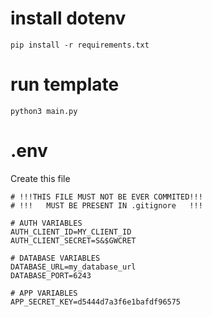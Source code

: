 # install dotenv
```
pip install -r requirements.txt
```

# run template 
```
python3 main.py
```

# .env
Create this file
```
# !!!THIS FILE MUST NOT BE EVER COMMITED!!!
# !!!   MUST BE PRESENT IN .gitignore   !!!

# AUTH VARIABLES
AUTH_CLIENT_ID=MY_CLIENT_ID
AUTH_CLIENT_SECRET=S&$GWCRET

# DATABASE VARIABLES
DATABASE_URL=my_database_url
DATABASE_PORT=6243

# APP VARIABLES
APP_SECRET_KEY=d5444d7a3f6e1bafdf96575
```
